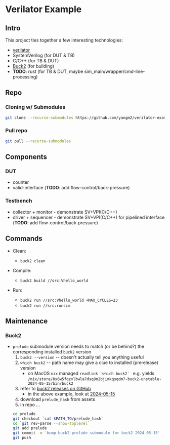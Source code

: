 # Verilator Example

## Intro
This project ties together a few interesting technologies:
* [verilator](https://www.veripool.org/verilator/)
* SystemVerilog (for DUT & TB)
* C/C++ (for TB & DUT)
* [Buck2](https://buck2.build/) (for building)
* **TODO**: rust (for TB & DUT, maybe sim_main/wrapper/cmd-line-processing)

## Repo

### Cloning w/ Submodules
```sh
git clone --recurse-submodules https://github.com/yangm2/verilator-example.git
```

### Pull repo
```sh
git pull --recurse-submodules
```

## Components
### DUT
* counter
* valid-interface (**TODO**: add flow-control/back-pressure)

### Testbench
* collector + monitor - demonstrate SV+VPI(C/C++)
* driver + sequencer - demonstrate SV+VPI(C/C++) for pipelined interface (**TODO**: add flow-control/back-pressure)

## Commands
* Clean:
  * `buck2 clean`

* Compile:
  * `buck2 build //src:Vhello_world`

* Run:
  * `buck2 run //src:Vhello_world +MAX_CYCLES=23`
  * `buck2 run //src:runsim`

## Maintenance

### Buck2

* `prelude` submodule version needs to match (or be behind?) the corresponding installed `buck2` version
  1. `buck2 --version` -- doesn't actually tell you anything useful
  1. `which buck2` -- path name may give a clue to installed (prerelease) version
     * on MacOS `nix` managed ```readlink `which buck2` ``` e.g. yields `/nix/store/0x6w5fqzvlbwla7dsq8n2bjimkqsqdm7-buck2-unstable-2024-05-15/bin/buck2`
  1. refer to [buck2 releases on GitHub](https://github.com/facebook/buck2/releases)
     * in the above example, look at [2024-05-15](https://github.com/facebook/buck2/releases/tag/2024-05-15)
  1. download `prelude_hash` from assets
  1. in repo ...
    ```sh
    cd prelude
    git checkout `cat $PATH_TO/prelude_hash`
    cd `git rev-parse --show-toplevel`
    git add prelude
    git commit -m 'bump buck2-prelude submodule for buck2 2024-05-15'
    git push
    ```